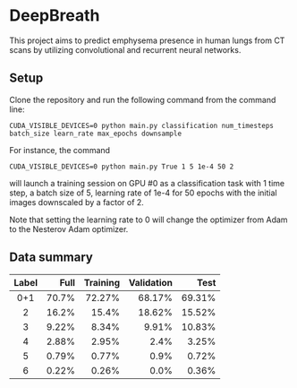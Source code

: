# DeepBreath

This project aims to predict emphysema presence in human lungs from CT scans by utilizing convolutional and recurrent neural networks.

## Setup

Clone the repository and run the following command from the command line:

`CUDA_VISIBLE_DEVICES=0 python main.py classification num_timesteps batch_size learn_rate max_epochs downsample`

For instance, the command 

`CUDA_VISIBLE_DEVICES=0 python main.py True 1 5 1e-4 50 2`

will launch a training session on GPU #0 as a classification task with 1 time step, a batch size of 5, learning rate of 1e-4 for 50 epochs with the initial images downscaled by a factor of 2. 

Note that setting the learning rate to 0 will change the optimizer from Adam to the Nesterov Adam optimizer.

## Data summary

| Label | Full  | Training | Validation | Test   |
|:-----:| -----:| --------:| ----------:| ------:|
| 0+1   | 70.7% | 72.27%   | 68.17%     | 69.31% |
| 2     | 16.2% | 15.4%    | 18.62%     | 15.52% |
| 3     | 9.22% | 8.34%    | 9.91%      | 10.83% |
| 4     | 2.88% | 2.95%    | 2.4%       | 3.25%  |
| 5     | 0.79% | 0.77%    | 0.9%       | 0.72%  |
| 6     | 0.22% | 0.26%    | 0.0%       | 0.36%  |
